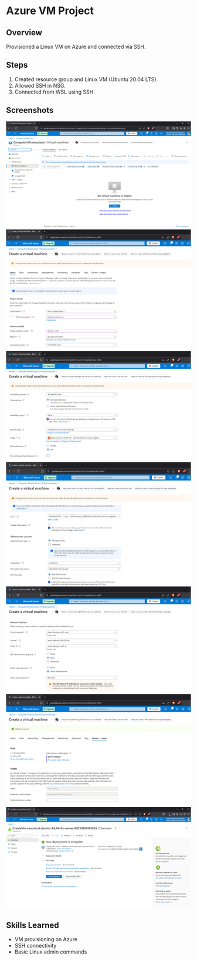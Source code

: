 # Azure VM Project
## Overview
Provisioned a Linux VM on Azure and connected via SSH.

## Steps
1. Created resource group and Linux VM (Ubuntu 20.04 LTS).
2. Allowed SSH in NSG.
3. Connected from WSL using SSH.

## Screenshots
![VM Creation Page](./screenshots/vm-create-page.png)
![VM Creation 1](./screenshots/vm-create1.png)
![VM Creation 2](./screenshots/vm-create2.png)
![VM Creation 3](./screenshots/vm-create3.png)
![SSH & Network Connection](./screenshots/vm-network&ssh.png)
![VM Validation](./screenshots/vm-validation.png)
![VM Deployment](./screenshots/vm-deployment.png)
## Skills Learned
- VM provisioning on Azure
- SSH connectivity
- Basic Linux admin commands